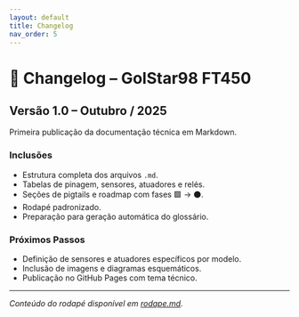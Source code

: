 ```yaml
---
layout: default
title: Changelog
nav_order: 5
---
```

# 🧾 Changelog – GolStar98 FT450

## Versão 1.0 – Outubro / 2025
Primeira publicação da documentação técnica em Markdown.

### Inclusões
- Estrutura completa dos arquivos `.md`.
- Tabelas de pinagem, sensores, atuadores e relés.
- Seções de pigtails e roadmap com fases 🟩 → ⚫.
- Rodapé padronizado.
- Preparação para geração automática do glossário.

### Próximos Passos
- Definição de sensores e atuadores específicos por modelo.
- Inclusão de imagens e diagramas esquemáticos.
- Publicação no GitHub Pages com tema técnico.

---

_Conteúdo do rodapé disponível em [rodape.md](rodape.md)._
